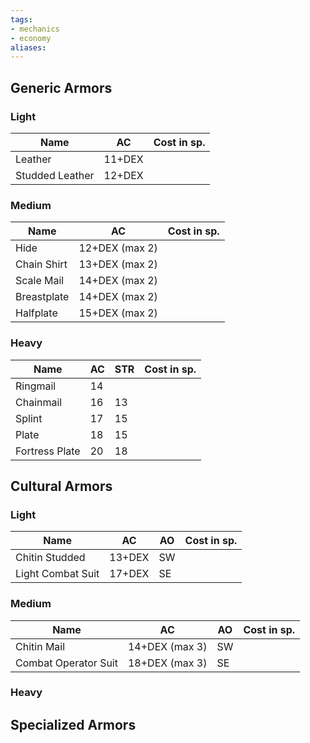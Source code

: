 ```yaml
---
tags:
- mechanics
- economy
aliases:
---
```


## Generic Armors
### Light
| Name            | AC     | Cost in sp. |
| --------------- | ------ | ----------- |
| Leather         | 11+DEX |             |
| Studded Leather | 12+DEX |             |

### Medium
| Name        | AC             | Cost in sp. |
| ----------- | -------------- | ----------- |
| Hide        | 12+DEX (max 2) |             |
| Chain Shirt | 13+DEX (max 2) |             |
| Scale Mail  | 14+DEX (max 2) |             |
| Breastplate | 14+DEX (max 2) |             |
| Halfplate   | 15+DEX (max 2) |             |

### Heavy
| Name           | AC  | STR | Cost in sp. |
| -------------- | --- | --- | ----------- |
| Ringmail       | 14  |     |             |
| Chainmail      | 16  | 13  |             |
| Splint         | 17  | 15  |             |
| Plate          | 18  | 15  |             |
| Fortress Plate | 20  | 18  |             |

## Cultural Armors
### Light
| Name              | AC     | AO  | Cost in sp. |
| ----------------- | ------ | --- | ----------- |
| Chitin Studded    | 13+DEX | SW  |             |
| Light Combat Suit | 17+DEX | SE  |             |

### Medium
| Name                 | AC             | AO  | Cost in sp. |
| -------------------- | -------------- | --- | ----------- |
| Chitin Mail          | 14+DEX (max 3) | SW  |             |
| Combat Operator Suit | 18+DEX (max 3) | SE  |             |

### Heavy

## Specialized Armors